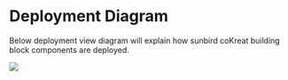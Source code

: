 # Deployment Diagram

Below deployment view diagram will explain how sunbird coKreat building block components are deployed.

![](../../.gitbook/assets/coKreat\_deployment\_viewnew.png)




